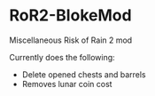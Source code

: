 # RoR2-BlokeMod
Miscellaneous Risk of Rain 2 mod

Currently does the following:
* Delete opened chests and barrels
* Removes lunar coin cost
